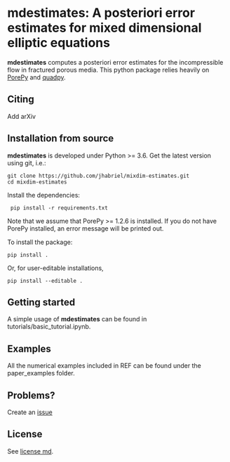 # mdestimates: A posteriori error estimates for mixed dimensional elliptic equations

**mdestimates** computes a posteriori error estimates for the incompressible flow in fractured porous media. This python package relies heavily on [PorePy](https://github.com/pmgbergen/porepy) and [quadpy](https://github.com/nschloe/quadpy).

## Citing
Add arXiv

## Installation from source

**mdestimates** is developed under Python >= 3.6. Get the latest version using git, i.e.:

    git clone https://github.com/jhabriel/mixdim-estimates.git
    cd mixdim-estimates
  
Install the dependencies:
 
     pip install -r requirements.txt
     
Note that we assume that PorePy >= 1.2.6 is installed. If you do not have PorePy installed, an error message will be printed out.
 
To install the package:

    pip install .

Or, for user-editable installations, 

    pip install --editable .

## Getting started

A simple usage of **mdestimates** can be found in tutorials/basic_tutorial.ipynb.

## Examples

All the numerical examples included in REF can be found under the paper_examples folder.

## Problems?
Create an [issue](https://github.com/jhabriel/mixdim-estimates)

## License
See [license md](./LICENSE.md).
